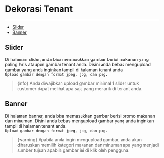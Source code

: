 # Dekorasi Tenant

---

- [Slider](#section-4)
- [Banner](#section-5)



<a name="section-4"></a>
## Slider

Di halaman slider, anda bisa memasukkan gambar berisi makanan yang paling laris ataupun gambar tenant anda. Disini anda bebas mengupload gambar yang anda inginkan tampil di halaman tenant anda.<br>`Upload gambar dengan format jpeg, jpg, dan png.`

>{info} Anda diwajibkan upload gambar minimal 1 slider untuk customer dapat melihat apa saja yang menarik di tenant anda.

<a name="section-5"></a>
## Banner

Di halaman banner, anda bisa memasukkan gambar berisi promo makanan dan minuman. Disini anda bebas mengupload gambar yang anda inginkan tampil di halaman tenant anda.<br>`Upload gambar dengan format jpeg, jpg, dan png.`

>{warning} Apabila anda ingin mengupload gambar, anda akan diharuskan memilih kategori makanan dan minuman apa yang menjadi sumber tujuan apabila gambar ini di klik oleh pengguna.